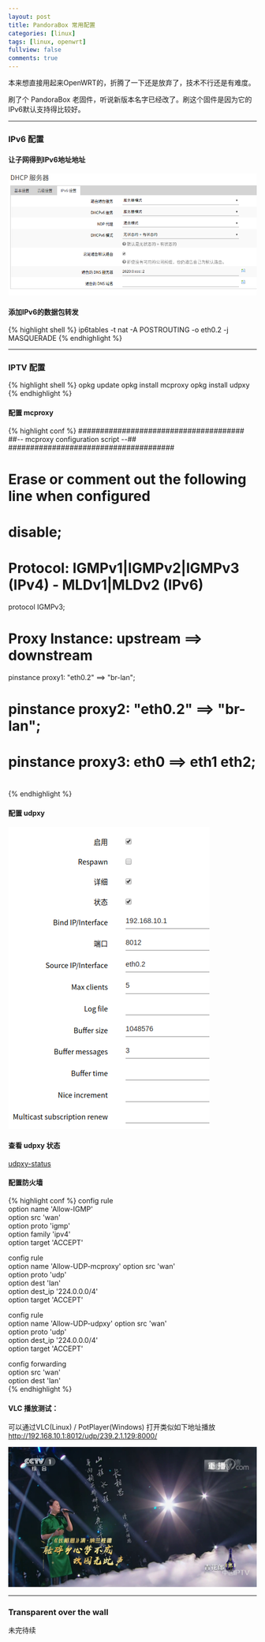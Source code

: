 ```yaml
---
layout: post
title: PandoraBox 常用配置
categories: [linux]
tags: [linux, openwrt]
fullview: false
comments: true
---
```


本来想直接用起来OpenWRT的，折腾了一下还是放弃了，技术不行还是有难度。

刷了个 PandoraBox 老固件，听说新版本名字已经改了。刷这个固件是因为它的IPv6默认支持得比较好。

---

### IPv6 配置

#### 让子网得到IPv6地址地址

![IPv6-LAN](/assets/image/IPv6Setting.png)

#### 添加IPv6的数据包转发
{% highlight shell %}
ip6tables -t nat -A POSTROUTING -o eth0.2 -j MASQUERADE
{% endhighlight %}

---

### IPTV 配置

{% highlight shell %}
opkg update
opkg install mcproxy
opkg install udpxy
{% endhighlight %}


#### 配置 mcproxy

{% highlight conf %}
######################################
##-- mcproxy configuration script --##
######################################

# Erase or comment out the following line when configured
# disable;

# Protocol: IGMPv1|IGMPv2|IGMPv3 (IPv4) - MLDv1|MLDv2 (IPv6)
protocol IGMPv3;

# Proxy Instance: upstream ==> downstream
pinstance proxy1: "eth0.2" ==> "br-lan";
# pinstance proxy2: "eth0.2" ==> "br-lan";
# pinstance proxy3: eth0 ==> eth1 eth2;
# 

{% endhighlight %}


#### 配置 udpxy

![IPv6-LAN](/assets/image/udpxySetting.png)

#### 查看 udpxy 状态

[udpxy-status](http://192.168.10.1:8012/status)

#### 配置防火墙

{% highlight conf %}
config rule                             
        option name 'Allow-IGMP'                        
        option src 'wan'                                   
        option proto 'igmp'        
        option family 'ipv4'                             
        option target 'ACCEPT'         

config rule                                     
        option name 'Allow-UDP-mcproxy' 
        option src 'wan'                  
        option proto 'udp'           
        option dest 'lan'                   
        option dest_ip '224.0.0.0/4'                     
        option target 'ACCEPT'                           
                                   
config rule                                     
        option name 'Allow-UDP-udpxy' 
        option src 'wan'               
        option proto 'udp'            
        option dest_ip '224.0.0.0/4'                       
        option target 'ACCEPT'                             
                               
config forwarding                    
        option src 'wan'                
        option dest 'lan'               
{% endhighlight %}

#### VLC 播放测试：

可以通过VLC(Linux) / PotPlayer(Windows) 打开类似如下地址播放
http://192.168.10.1:8012/udp/239.2.1.129:8000/

![IPv6-LAN](/assets/image/vlc-iptv.png)

---

### Transparent over the wall

未完待续
